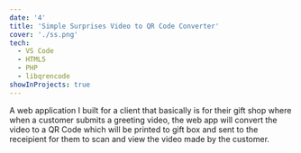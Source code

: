 ```yaml
---
date: '4'
title: 'Simple Surprises Video to QR Code Converter'
cover: './ss.png'
tech:
  - VS Code
  - HTML5
  - PHP
  - libqrencode
showInProjects: true
---
```


A web application I built for a client that basically is for their gift shop where when a customer submits a greeting video, the web app will convert the video to a QR Code which will be printed to gift box and sent to the receipient for them to scan and view the video made by the customer.
